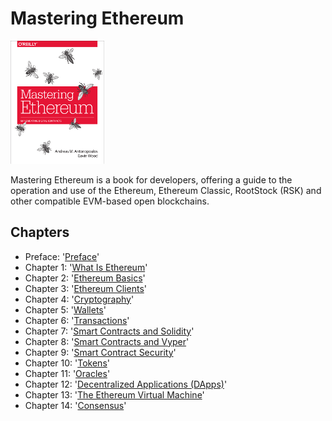 # Mastering Ethereum

![Mastering Ethereum Cover](images/cover_thumb.png)

Mastering Ethereum is a book for developers, offering a guide to the operation and use of the Ethereum, Ethereum Classic, RootStock (RSK) and other compatible EVM-based open blockchains.

## Chapters
+ Preface: '[Preface](./01what-is.asciidoc)'
+ Chapter 1: '[What Is Ethereum](./01what-is.asciidoc)'
+ Chapter 2: '[Ethereum Basics](./02intro.asciidoc)'
+ Chapter 3: '[Ethereum Clients](./03clients.asciidoc)'
+ Chapter 4: '[Cryptography](./04keys-addresses.asciidoc)'
+ Chapter 5: '[Wallets](./05wallets.asciidoc)'
+ Chapter 6: '[Transactions](./06transactions.asciidoc)'
+ Chapter 7: '[Smart Contracts and Solidity](./07smart-contracts-solidity.asciidoc)'
+ Chapter 8: '[Smart Contracts and Vyper](./08smart-contracts-vyper.asciidoc)'
+ Chapter 9: '[Smart Contract Security](./09smart-contracts-security.asciidoc)'
+ Chapter 10: '[Tokens](./10tokens.asciidoc)'
+ Chapter 11: '[Oracles](./11oracles.asciidoc)'
+ Chapter 12: '[Decentralized Applications (DApps)](./12dapps.asciidoc)'
+ Chapter 13: '[The Ethereum Virtual Machine](./13evm.asciidoc)'
+ Chapter 14: '[Consensus](./14consensus.asciidoc)'
